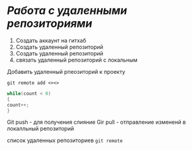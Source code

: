 # ***Работа с удаленными репозиториями***

1. Создать аккаунт на гитхаб
2. Создать удаленный репозиторий
3. Создать удаленный репозиторий
4. связать удаленный репозиторий с локальным

Добавить удаленный рпеозиторий к проекту 
```
git remote add <><>
```
```C#
while(count < 0)
{
count++;
}
```

Git push - для получения слияние
Gir pull - отправление измененй в локалльный репозиторий

список удаленных репозиториев `git remote`
